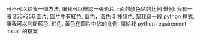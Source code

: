 可不可以給我一個方法, 讓我可以辨認一張影片上面的顏色佔的比例
舉例: 我有一張 256x256 圖片, 圖片中有紅色, 藍色，黃色 3 種顏色, 幫我寫一段 python 程式, 讓我可以判斷藍色, 紅色, 黃色在圖片中佔的比例, 請給我 python requirement install 的檔案
